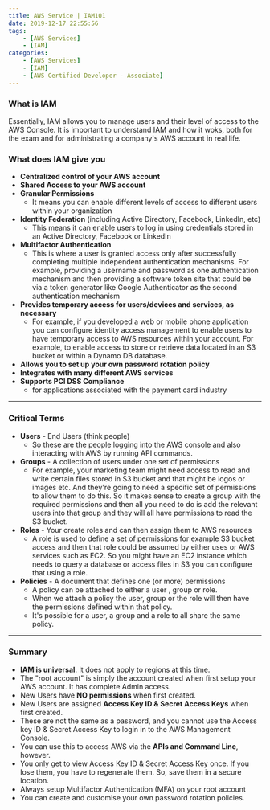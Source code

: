```yaml
---
title: AWS Service | IAM101
date: 2019-12-17 22:55:56
tags:
    - [AWS Services]
    - [IAM]
categories:
    - [AWS Services]
    - [IAM]
    - [AWS Certified Developer - Associate]
---
```


### What is IAM
Essentially, IAM allows you to manage users and their level of access to the AWS Console. It is important to understand IAM and how it woks, both for the exam and for administrating a company's AWS account in real life. 

<!-- more -->

### What does IAM give you
- **Centralized control of your AWS account**
- **Shared Access to your AWS account**
- **Granular Permissions**
    - It means you can enable different levels of access to different users within your organization
- **Identity Federation** (including Active Directory, Facebook, LinkedIn, etc) 
	- This means it can enable users to log in using credentials stored in an Active Directory, Facebook or LinkedIn
- **Multifactor Authentication**
	- This is where a user is granted access only after successfully completing multiple independent authentication mechanisms. For example, providing a username and password as one authentication mechanism and then providing a software token site that could be via a token generator like Google Authenticator as the second authentication mechanism
- **Provides temporary access for users/devices and services, as necessary**
	- For example, if you developed a web or mobile phone application you can configure identity access management to enable users to have temporary access to AWS resources within your account. For example, to enable access to store or retrieve data located in an S3 bucket or within a Dynamo DB database.
- **Allows you to set up your own password rotation policy**
- **Integrates with many different AWS services**
- **Supports PCI DSS Compliance**
	- for applications associated with the payment card industry

---

### Critical Terms
- **Users** - End Users (think people)
	- So these are the people logging into the AWS console and also interacting with AWS by running API commands.  
- **Groups** - A collection of users under one set of permissions
	- For example, your marketing team might need access to read and write certain files stored in S3 bucket and that might be logos or images etc. And they're going to need a specific set of permissions to allow them to do this. So it makes sense to create a group with the required permissions and then all you need to do is add the relevant users into that group and they will all have permissions to read the S3 bucket.
- **Roles** - Your create roles and can then assign them to AWS resources
	- A role is used to define a set of permissions for example S3 bucket access and then that role could be assumed by either uses or AWS services such as EC2. So you might have an EC2 instance which needs to query a database or access files in S3 you can configure that using a role. 
- **Policies** - A document that defines one (or more) permissions
	- A policy can be attached to either a user , group or role. 
	- When we attach a policy the user, group or the role will then have the permissions defined within that policy. 
	- It's possible for a user, a group and a role to all share the same policy. 

---

### Summary
- **IAM is universal**. It does not apply to regions at this time.
- The "root account" is simply the account created when first setup your AWS account. It has complete Admin access.
- New Users have **NO permissions** when first created.
- New Users are assigned **Access Key ID & Secret Access Keys** when first created.
- These are not the same as a password, and you cannot use the Access key ID & Secret Access Key to login in to the AWS Management Console. 
- You can use this to access AWS via the **APIs and Command Line**, however. 
- You only get to view Access Key ID & Secret Access Key once. If you lose them, you have to regenerate them. So, save them  in a secure location.
- Always setup Multifactor Authentication (MFA) on your root account
- You can create and customise your own password rotation policies.
